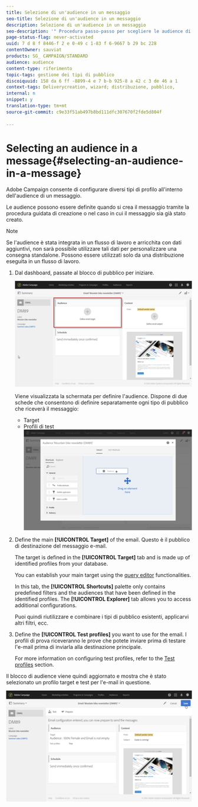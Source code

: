 ```yaml
---
title: Selezione di un'audience in un messaggio
seo-title: Selezione di un'audience in un messaggio
description: Selezione di un'audience in un messaggio
seo-description: '" Procedura passo-passo per scegliere le audience di un messaggio e-mail: popolazione di destinazione principale e profili di test. "'
page-status-flag: never-activated
uuid: 7 d 8 f 8446-f 2 e 0-49 c 1-83 f 6-9667 b 29 bc 228
contentOwner: sauviat
products: SG_ CAMPAIGN/STANDARD
audience: audience
content-type: riferimento
topic-tags: gestione dei tipi di pubblico
discoiquuid: 158 da 6 ff -8899-4 e 7 b-b 925-8 a 42 c 3 de 46 a 1
context-tags: Deliverycreation, wizard; distribuzione, pubblico,
internal: n
snippet: y
translation-type: tm+mt
source-git-commit: c9e33f51ab497b8bd111dfc307670f2fde5d804f

---
```



# Selecting an audience in a message{#selecting-an-audience-in-a-message}

Adobe Campaign consente di configurare diversi tipi di profilo all'interno dell'audience di un messaggio.

Le audience possono essere definite quando si crea il messaggio tramite la procedura guidata di creazione o nel caso in cui il messaggio sia già stato creato.

>[!NOTE]
>
>Se l'audience è stata integrata in un flusso di lavoro e arricchita con dati aggiuntivi, non sarà possibile utilizzare tali dati per personalizzare una consegna standalone. Possono essere utilizzati solo da una distribuzione eseguita in un flusso di lavoro.

1. Dal dashboard, passate al blocco di pubblico per iniziare.

   ![](assets/delivery_audience_definition_1.png)

   Viene visualizzata la schermata per definire l'audience. Dispone di due schede che consentono di definire separatamente ogni tipo di pubblico che riceverà il messaggio:

   * Target
   * Profili di test
   ![](assets/delivery_audience_definition_2.png)

1. Define the main **[!UICONTROL Target]** of the email. Questo è il pubblico di destinazione del messaggio e-mail.

   The target is defined in the **[!UICONTROL Target]** tab and is made up of identified profiles from your database.

   You can establish your main target using the [query editor](../../automating/using/editing-queries.md#creating-queries) functionalities.

   In this tab, the **[!UICONTROL Shortcuts]** palette only contains predefined filters and the audiences that have been defined in the identified profiles. The **[!UICONTROL Explorer]** tab allows you to access additional configurations.

   Puoi quindi riutilizzare e combinare i tipi di pubblico esistenti, applicarvi altri filtri, ecc.

1. Define the **[!UICONTROL Test profiles]** you want to use for the email. I profili di prova riceveranno le prove che potete inviare prima di testare l'e-mail prima di inviarla alla destinazione principale.

   For more information on configuring test profiles, refer to the [Test profiles](../../sending/using/managing-test-profiles-and-sending-proofs.md) section.

Il blocco di audience viene quindi aggiornato e mostra che è stato selezionato un profilo target e test per l'e-mail in questione.

![](assets/delivery_audience_definition_3.png)

